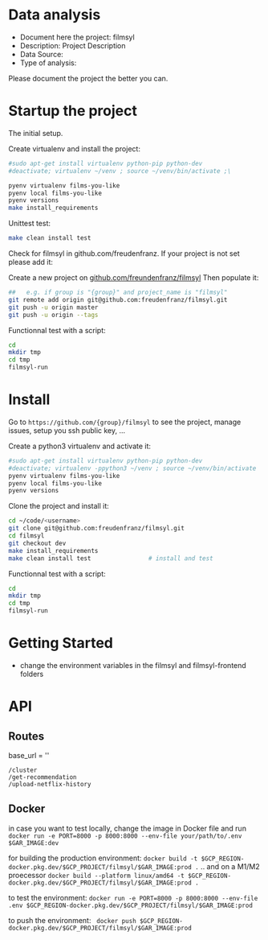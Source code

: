 # Data analysis
- Document here the project: filmsyl
- Description: Project Description
- Data Source:
- Type of analysis:

Please document the project the better you can.

# Startup the project

The initial setup.

Create virtualenv and install the project:
```bash
#sudo apt-get install virtualenv python-pip python-dev
#deactivate; virtualenv ~/venv ; source ~/venv/bin/activate ;\
```
```bash
pyenv virtualenv films-you-like
pyenv local films-you-like
pyenv versions
make install_requirements
```

Unittest test:
```bash
make clean install test
```

Check for filmsyl in github.com/freudenfranz. If your project is not set please add it:

Create a new project on [github.com/freundenfranz/filmsyl](https://github.com/freudenfranz/filmsyl)
Then populate it:

```bash
##   e.g. if group is "{group}" and project_name is "filmsyl"
git remote add origin git@github.com:freudenfranz/filmsyl.git
git push -u origin master
git push -u origin --tags
```

Functionnal test with a script:

```bash
cd
mkdir tmp
cd tmp
filmsyl-run
```

# Install

Go to `https://github.com/{group}/filmsyl` to see the project, manage issues,
setup you ssh public key, ...

Create a python3 virtualenv and activate it:

```bash
#sudo apt-get install virtualenv python-pip python-dev
#deactivate; virtualenv -ppython3 ~/venv ; source ~/venv/bin/activate
pyenv virtualenv films-you-like
pyenv local films-you-like
pyenv versions
```

Clone the project and install it:

```bash
cd ~/code/<username>
git clone git@github.com:freudenfranz/filmsyl.git
cd filmsyl
git checkout dev
make install_requirements
make clean install test                # install and test
```
Functionnal test with a script:

```bash
cd
mkdir tmp
cd tmp
filmsyl-run
```

# Getting Started

- change the environment variables in the filmsyl and filmsyl-frontend folders

# API

## Routes

base_url = ''
```
/cluster
/get-recommendation
/upload-netflix-history
```

## Docker
in case you want to test locally, change the image in Docker file and run
```docker run -e PORT=8000 -p 8000:8000 --env-file your/path/to/.env $GAR_IMAGE:dev```

for building the production environment:
```docker build -t $GCP_REGION-docker.pkg.dev/$GCP_PROJECT/filmsyl/$GAR_IMAGE:prod .```
.. and on a M1/M2 proecessor
```docker build --platform linux/amd64 -t $GCP_REGION-docker.pkg.dev/$GCP_PROJECT/filmsyl/$GAR_IMAGE:prod .```

to test the environment:
```docker run -e PORT=8000 -p 8000:8000 --env-file .env $GCP_REGION-docker.pkg.dev/$GCP_PROJECT/filmsyl/$GAR_IMAGE:prod```

to push the environment:
``` docker push $GCP_REGION-docker.pkg.dev/$GCP_PROJECT/filmsyl/$GAR_IMAGE:prod```
